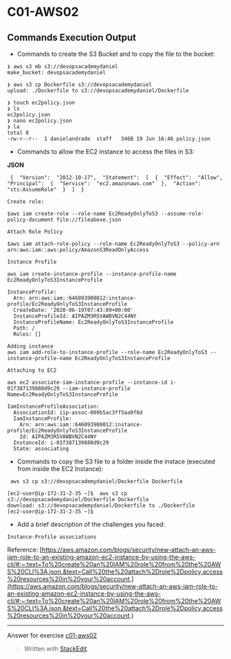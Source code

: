 ﻿# C01-AWS02

## Commands Execution Output

- Commands to create the S3 Bucket and to copy the file to the bucket:
```
❯ aws s3 mb s3://devopsacademydaniel
make_bucket: devopsacademydaniel

❯ aws s3 cp Dockerfile s3://devopsacademydaniel
upload: ./Dockerfile to s3://devopsacademydaniel/Dockerfile

❯ touch ec2policy.json
❯ ls
ec2policy.json
❯ nano ec2policy.json
❯ la
total 8
-rw-r--r--  1 danielandrade  staff   346B 19 Jun 16:46 policy.json
```

- Commands to allow the EC2 instance to access the files in S3:
 
**JSON**

     {  "Version":  "2012-10-17",  "Statement":  [  {  "Effect":  "Allow",  "Principal":  {  "Service":  "ec2.amazonaws.com"  },  "Action":  "sts:AssumeRole"  }  ]  }

```
Create role:

$aws iam create-role --role-name Ec2ReadyOnlyToS3 --assume-role-policy-document file://fileabove.json 

Attach Role Policy

$aws iam attach-role-policy --role-name Ec2ReadyOnlyToS3 --policy-arn arn:aws:iam::aws:policy/AmazonS3ReadOnlyAccess

Instance Profile

aws iam create-instance-profile --instance-profile-name Ec2ReadyOnlyToS3InstanceProfile

InstanceProfile:
  Arn: arn:aws:iam::646093908012:instance-profile/Ec2ReadyOnlyToS3InstanceProfile
  CreateDate: '2020-06-19T07:43:09+00:00'
  InstanceProfileId: AIPAZM3RSVAWBVN2C44NY
  InstanceProfileName: Ec2ReadyOnlyToS3InstanceProfile
  Path: /
  Roles: []

Adding instance 
aws iam add-role-to-instance-profile --role-name Ec2ReadyOnlyToS3 --instance-profile-name Ec2ReadyOnlyToS3InstanceProfile

Attaching to EC2

aws ec2 associate-iam-instance-profile --instance-id i-01f387139880d9c29 --iam-instance-profile Name=Ec2ReadyOnlyToS3InstanceProfile

IamInstanceProfileAssociation:
  AssociationId: iip-assoc-009b5ac3ff5aa0f6d
  IamInstanceProfile:
    Arn: arn:aws:iam::646093908012:instance-profile/Ec2ReadyOnlyToS3InstanceProfile
    Id: AIPAZM3RSVAWBVN2C44NY
  InstanceId: i-01f387139880d9c29
  State: associating
```

- Commands to copy the S3 file to a folder inside the instace (executed from inside the EC2 Instance):
```
 aws s3 cp s3://devopsacademydaniel/Dockerfile Dockerfile

[ec2-user@ip-172-31-2-35 ~]$  aws s3 cp s3://devopsacademydaniel/Dockerfile Dockerfile
download: s3://devopsacademydaniel/Dockerfile to ./Dockerfile
[ec2-user@ip-172-31-2-35 ~]$

```

- Add a brief description of the challenges you faced:
```
Instance-Profile associations
```
Reference: [https://aws.amazon.com/blogs/security/new-attach-an-aws-iam-role-to-an-existing-amazon-ec2-instance-by-using-the-aws-cli/#:~:text=To%20create%20an%20IAM%20role%20from%20the%20AWS%20CLI%3A,json.&text=Call%20the%20attach%2Drole%2Dpolicy,access%20resources%20in%20your%20account.](https://aws.amazon.com/blogs/security/new-attach-an-aws-iam-role-to-an-existing-amazon-ec2-instance-by-using-the-aws-cli/#:~:text=To%20create%20an%20IAM%20role%20from%20the%20AWS%20CLI%3A,json.&text=Call%20the%20attach%2Drole%2Dpolicy,access%20resources%20in%20your%20account.)

<!-- Don't change anything below this point-->
<!-- Before commiting, remove both commented lines--> 
***
Answer for exercise [c01-aws02](https://github.com/devopsacademyau/academy/blob/635775538e8ad7793b305f48064b09e23c626fb7/classes/01class/exercises/c01-aws02/README.md)

> Written with [StackEdit](https://stackedit.io/).